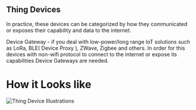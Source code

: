 ## Thing Devices

In practice, these devices can be categorized by how they communicated or exposes their capability and data to the internet.

Device Gateway - if you deal with low-power/long range IoT solutions such as LoRa, BLE( Device Proxy ), ZWave, Zigbee and others. In order for this devices with non-wifi protocol to connect to the internet or expose its capabilities Device Gateways are needed.

# How it Looks like

![Thing Device Illustrations](./assets/thing_device.png)
